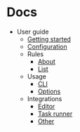 # Docs

- User guide
  - [Getting started](user-guide/getting-started.md)
  - [Configuration](user-guide/configuration.md)
  - Rules
    - [About](user-guide/rules/about.md)
    - [List](user-guide/list-rules.md)
  - Usage
    - [CLI](user-guide/usage/cli.md)
    - [Options](user-guide/usage/options.md)
  - Integrations
    - [Editor](user-guide/integrations/editor.md)
    - [Task runner](user-guide/integrations/task-runner.md)
    - [Other](user-guide/integrations/other.md)
